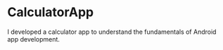 # CalculatorApp
I developed a calculator app to understand the fundamentals of Android app development.
